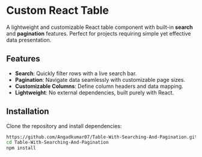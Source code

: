 # Custom React Table

A lightweight and customizable React table component with built-in **search** and **pagination** features. Perfect for projects requiring simple yet effective data presentation.

## Features

- **Search**: Quickly filter rows with a live search bar.
- **Pagination**: Navigate data seamlessly with customizable page sizes.
- **Customizable Columns**: Define column headers and data mapping.
- **Lightweight**: No external dependencies, built purely with React.

## Installation

Clone the repository and install dependencies:

```bash
https://github.com/Angadkumar07/Table-With-Searching-And-Pagination.git
cd Table-With-Searching-And-Pagination
npm install
